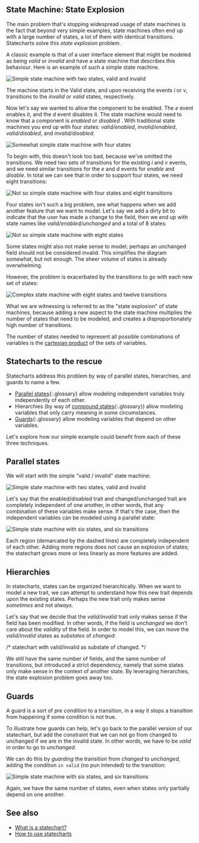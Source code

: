 ## State Machine: State Explosion

The main problem that's stopping widespread usage of state machines is the fact that beyond very simple examples, state machines often end up with a large number of states, a lot of them with identical transitions.  Statecharts solve this _state explosion_ problem.

A classic example is that of a user interface element that might be modeled as being _valid_ or _invalid_ and have a state machine that describes this behaviour.  Here is an example of such a simple state machine.

![Simple state machine with two states, valid and invalid](valid-invalid.svg)

The machine starts in the Valid state, and upon receiving the events _i_ or _v_, transitions to the _invalid_ or _valid_ states, respectively.

Now let's say we wanted to allow the component to be enabled.  The _e_ event enables it, and the _d_ event disables it.  The state machine would need to know that a component is _enabled_ or _disabled_ .   With traditional state machines you end up with four states: _valid/enabled_, _invalid/enabled_, _valid/disabled_, and _invalid/disabled_.

![Somewhat simple state machine with four states](valid-invalid-enabled-disabled-no-transitions.svg)

To begin with, this doesn't look too bad, because we've omitted the transitions.  We need two sets of transitions for the existing _i_ and _v_ events, and we need similar transitions for the _e_ and _d_ events for _enable_ and _disable_.  In total we can see that in order to support four states, we need eight transitions:

![Not so simple state machine with four states and eight transitions](valid-invalid-enabled-disabled.svg)

Four states isn't such a big problem, see what happens when we add another feature that we want to model.  Let's say we add a dirty bit to indicate that the user has made a change to the field, then we end up with state names like _valid/enabled/unchanged_ and a total of 8 states:

![Not so simple state machine with eight states](valid-invalid-enabled-disabled-changed-unchanged-no-transitions.svg)

Some states might also not make sense to model; perhaps an unchanged field should not be considered invalid.  This simplifies the diagram somewhat, but not enough.  The sheer volume of states is already overwhelming.

However, the problem is exacerbated by the transitions to go with each new set of states:

![Complex state machine with eight states and twelve transitions](valid-invalid-enabled-disabled-changed-unchanged.svg)

What we are witnessing is referred to as the "state explosion" of state machines, because adding a new aspect to the state machine multiplies the number of states that need to be modeled, and creates a disproportionately high number of transitions.

The number of states needed to represent all possible combinations of variables is the [cartesian product](//en.wikipedia.org/wiki/Cartesian_product) of the sets of variables.

## Statecharts to the rescue

Statecharts address this problem by way of parallel states, hierarchies, and guards to name a few.

* [Parallel states](glossary/parallel-state.html){:.glossary} allow modeling independent variables truly independently of each other.
* Hierarchies (by way of [compound states](glossary/compound-state.html){:.glossary}) allow modeling variables that only carry meaning in some circumstances.
* [Guards](glossary/guard.html){:.glossary} allow modeling variables that depend on other variables.

Let's explore how our simple example could benefit from each of these three techniques.

## Parallel states

We will start with the simple "valid / invalid" state machine:

![Simple state machine with two states, valid and invalid](valid-invalid.svg)

Let's say that the enabled/disabled trait and changed/unchanged trait are completely independent of one another, in other words, that any combination of these variables make sense.  If that's the case, then the independent variables can be modeled using a parallel state:

![Simple state machine with six states, and six transitions](valid-invalid-enabled-disabled-changed-unchanged-parallel.svg)

Each region (demarcated by the dashed lines) are completely independent of each other.  Adding more regions does not cause an explosion of states; the statechart grows more or less linearly as more features are added.

## Hierarchies

In statecharts, states can be organized hierarchically.  When we want to model a new trait, we can attempt to understand how this new trait depends upon the existing states.  Perhaps the new trait only makes sense _sometimes_ and not _always_.

Let's say that we decide that the _valid/invalid_ trait only makes sense if the field has been modified.  In other words, if the field is _unchanged_ we don't care about the _validity_ of the field.  In order to model this, we can move the _valid/invalid_ states as _substates_ of _changed_:

/* statechart with valid/invalid as substate of changed. */

We still have the same number of fields, and the same number of transitions, but introduced a strict dependency, namely that some states only make sense in the context of another state.  By leveraging hierarchies, the state explosion problem goes away too.

## Guards

A guard is a sort of _pre condition_ to a transition, in a way it stops a transition from happening if some condition is not true.

To illustrate how guards can help, let's go back to the parallel version of our statechart, but add the constraint that we can not go from changed to unchanged if we are in the invalid state.  In other words, we have to be _valid_ in order to go to _unchanged_.

We can do this by _guarding_ the transition from _changed_ to _unchanged_, adding the condition `in valid` (no pun intended) to the transition:

![Simple state machine with six states, and six transitions](valid-invalid-enabled-disabled-changed-unchanged-parallel-guarded.svg)

Again, we have the same number of states, even when states only partially depend on one another.


## See also

* [What is a statechart?](what-is-a-statechart.html)
* [How to use statecharts](how-to-use-statecharts.html) 
